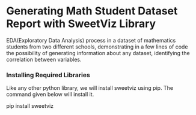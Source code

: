 # Generating Math Student Dataset Report with SweetViz Library

EDA(Exploratory Data Analysis) process in a dataset of mathematics students from two different schools, 
demonstrating in a few lines of code the possibility of generating information 
about  any dataset, identifying the correlation between variables.

### Installing Required Libraries

Like any other python library, we will install sweetviz using pip. 
The command given below will install it.

  pip install sweetviz

